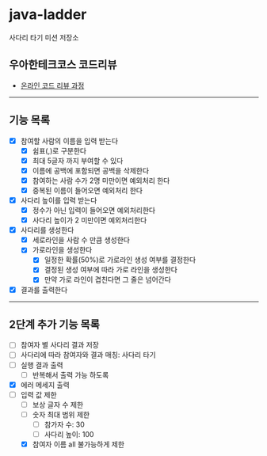 # java-ladder

사다리 타기 미션 저장소

## 우아한테크코스 코드리뷰

- [온라인 코드 리뷰 과정](https://github.com/woowacourse/woowacourse-docs/blob/master/maincourse/README.md)

---

## 기능 목록

- [x]  참여할 사람의 이름을 입력 받는다
    - [x]  쉼표(,)로 구분한다
    - [x]  최대 5글자 까지 부여할 수 있다
    - [x]  이름에 공백에 포함되면 공백을 삭제한다
    - [x]  참여하는 사람 수가 2명 미만이면 예외처리 한다
    - [x]  중복된 이름이 들어오면 예외처리 한다
- [x]  사다리 높이를 입력 받는다
    - [x]  정수가 아닌 입력이 들어오면 예외처리한다
    - [x]  사다리 높이가 2 미만이면 예외처리한다
- [x]  사다리를 생성한다
    - [x]  세로라인을 사람 수 만큼 생성한다
    - [x]  가로라인을 생성한다
        - [x]  일정한 확률(50%)로 가로라인 생성 여부를 결정한다
        - [x]  결정된 생성 여부에 따라 가로 라인을 생성한다
        - [x]  만약 가로 라인이 겹친다면 그 줄은 넘어간다
- [x]  결과를 출력한다

---

## 2단계 추가 기능 목록

- [ ]  참여자 별 사다리 결과 저장
- [ ]  사다리에 따라 참여자와 결과 매칭: 사다리 타기
- [ ]  실행 결과 출력
    - [ ]  반복해서 출력 가능 하도록
- [x]  에러 메세지 출력
- [ ]  입력 값 제한
    - [ ]  보상 글자 수 제한
    - [ ]  숫자 최대 범위 제한
        - [ ]  참가자 수: 30
        - [ ]  사다리 높이: 100
    - [x]  참여자 이름 all 불가능하게 제한